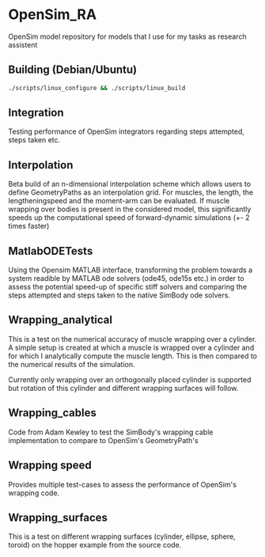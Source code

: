 # OpenSim_RA

OpenSim model repository for models that I use for my tasks as research assistent

## Building (Debian/Ubuntu)

```bash
./scripts/linux_configure && ./scripts/linux_build
```

## Integration
Testing performance of OpenSim integrators regarding steps attempted, steps taken etc.

## Interpolation
Beta build of an n-dimensional interpolation scheme which allows users to define GeometryPaths as an interpolation grid. For muscles, the length, the lengtheningspeed and the moment-arm can be evaluated. If muscle wrapping over bodies is present in the considered model, this significantly speeds up the computational speed of forward-dynamic simulations (+- 2 times faster)

## MatlabODETests
Using the Opensim MATLAB interface, transforming the problem towards a system readible by MATLAB ode solvers (ode45, ode15s etc.) in order to assess the potential speed-up of specific stiff solvers and comparing the steps attempted and steps taken to the native SimBody ode solvers.

## Wrapping_analytical
This is a test on the numerical accuracy of muscle wrapping over a cylinder. A simple setup is created at which
a muscle is wrapped over a cylinder and for which I analytically compute the muscle length. This is
then compared to the numerical results of the simulation. 

Currently only wrapping over an orthogonally placed cylinder is supported but rotation of this cylinder and 
different wrapping surfaces will follow.

## Wrapping_cables
Code from Adam Kewley to test the SimBody's wrapping cable implementation to compare to OpenSim's GeometryPath's

## Wrapping speed
Provides multiple test-cases to assess the performance of OpenSim's wrapping code.

## Wrapping_surfaces
This is a test on different wrapping surfaces (cylinder, ellipse, sphere, toroid) on the hopper example from the source code.


